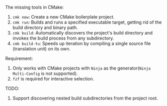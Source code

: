The missing tools in CMake:
1. `cmk new`: Create a new CMake boilerplate project.
2. `cmk run`: Builds and runs a specified executable target, getting rid of the build directory and binary path.
3. `cmk build`: Automatically discovers the project's build directory and invokes the build process from any subdirectory.
4. `cmk build-tu`: Speeds up iteration by compiling a single source file (translation unit) on its own.

Requirement:
1. Only works with CMake projects with `Ninja` as the generator(`Ninja Multi-Config` is not supported).
2. `fzf` is required for interactive selection.

TODO:
1. Support discovering nested build subdirectories from the project root.
